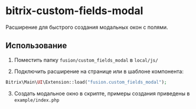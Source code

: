 # bitrix-custom-fields-modal

Расширение для быстрого создания модальных окон с полями.

## Использование

1. Поместить папку `fusion/custom_fields_modal` в `local/js/`

2. Подключить расширение на странице или в шаблоне компонента:

```php 
Bitrix\Main\UI\Extension::load("fusion.custom_fields_modal"); 
```

3. Создать модальное окно в скрипте, примеры создания приведены в `example/index.php`
